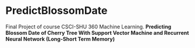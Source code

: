 # PredictBlossomDate

Final Project of course CSCI-SHU 360 Machine Learning. **Predicting Blossom Date of Cherry Tree With Support Vector Machine and Recurrent Neural Network (Long-Short Term Memory)**

